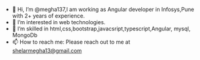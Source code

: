 - 👋 Hi, I’m @megha137,I am working as Angular developer in Infosys,Pune with 2+ years of experience.
- 👀 I’m interested in web technologies.
- 🌱 I’m skilled in html,css,bootstrap,javacsript,typescript,Angular, mysql, MongoDb
- 📫 How to reach me: Please reach out to me at shelarmegha13@gmail.com

<!---
megha137/megha137 is a ✨ special ✨ repository because its `README.md` (this file) appears on your GitHub profile.
You can click the Preview link to take a look at your changes.
--->
